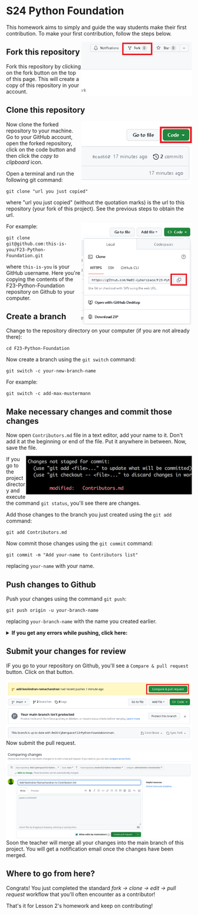 # S24 Python Foundation

This homework aims to simply and guide the way students make their first contribution. To make your first contribution, follow the steps below.

<img align="right" width="300" src="./img/fork.png" alt="fork this repository"/>

## Fork this repository

Fork this repository by clicking on the fork button on the top of this page. This will create a copy of this repository in your account.

## Clone this repository

<img align="right" width="300" src="./img/clone.png" alt="clone this repository"/>

Now clone the forked repository to your machine. Go to your GitHub account, open the forked repository, click on the code button and then click the _copy to clipboard_ icon.

Open a terminal and run the following git command:

```
git clone "url you just copied"
```

where "url you just copied" (without the quotation marks) is the url to this repository (your fork of this project). See the previous steps to obtain the url.

<img align="right" width="300" src="./img/copy-to-clipboard.png" alt="copty URL to clipboard"/>

For example:

```
git clone git@github.com:this-is-you/F23-Python-Foundation.git
```

where `this-is-you` is your GitHub username. Here you're copying the contents of the F23-Python-Foundation repository on Github to your computer.

## Create a branch

Change to the repository directory on your computer (if you are not already there):

```
cd F23-Python-Foundation
```

Now create a branch using the `git switch` command:

```
git switch -c your-new-branch-name
```

For example:

```
git switch -c add-max-mustermann
```

## Make necessary changes and commit those changes

Now open `Contributors.md` file in a text editor, add your name to it. Don't add it at the beginning or end of the file. Put it anywhere in between. Now, save the file.

<img align="right" width="450" src="./img/git-status.png" alt="git status"/>

If you go to the project directory and execute the command `git status`, you'll see there are changes.

Add those changes to the branch you just created using the `git add` command:

```
git add Contributors.md
```

Now commit those changes using the `git commit` command:

```
git commit -m "Add your-name to Contributors list"
```

replacing `your-name` with your name.

## Push changes to Github

Push your changes using the command `git push`:

```
git push origin -u your-branch-name
```

replacing `your-branch-name` with the name you created earlier.

<details>
<summary> <strong>If you get any errors while pushing, click here:</strong> </summary>

- ### Authentication Error
     <pre>remote: Support for password authentication was removed on August 13, 2021. Please use a personal access token instead.
  remote: Please see https://github.blog/2020-12-15-token-authentication-requirements-for-git-operations/ for more information.
  fatal: Authentication failed for 'https://github.com/<your-username>/first-contributions.git/'</pre>
  Go to [GitHub's tutorial](https://docs.github.com/en/authentication/connecting-to-github-with-ssh/adding-a-new-ssh-key-to-your-github-account) on generating and configuring an SSH key to your account.

</details>

## Submit your changes for review

IF you go to your repository on Github, you'll see a `Compare & pull request` button. Click on that button.

<img style="float: right;" src="./img/compare-and-pull.png" alt="create a pull request"/>

Now submit the pull request.

<img style="float: right;" src="./img/submit-pull-request.png" alt="submit pull request"/>

Soon the teacher will merge all your changes into the main branch of this project. You will get a notification email once the changes have been merged.

## Where to go from here?

Congrats! You just completed the standard _fork -> clone -> edit -> pull request_ workflow that you'll often encounter as a contributor!

That's it for Lesson 2's homework and keep on contributing!

